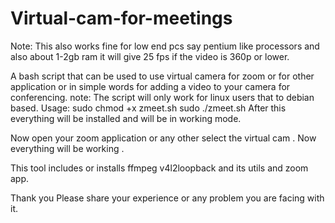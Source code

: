 # Virtual-cam-for-meetings
Note: This also works fine for low end pcs say pentium like processors and also about 1-2gb ram it will give 25 fps if the video is 360p or lower.

A bash script that can be used to use virtual camera for zoom or for other application or in simple words for adding a video to your camera for conferencing.
note: The script will only work for linux users that to debian based.
Usage: sudo chmod +x zmeet.sh
       sudo ./zmeet.sh
After this everything will be installed and will be in working mode.

Now open your zoom application or any other select the virtual cam . Now everything will be working .

This tool includes or installs ffmpeg v4l2loopback and its utils and zoom app.

Thank you 
Please share your experience or any problem you are facing with it.
